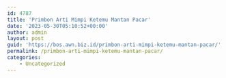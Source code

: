 ```yaml
---
id: 4787
title: 'Primbon Arti Mimpi Ketemu Mantan Pacar'
date: '2023-05-30T05:10:52+00:00'
author: admin
layout: post
guid: 'https://bos.awn.biz.id/primbon-arti-mimpi-ketemu-mantan-pacar/'
permalink: /primbon-arti-mimpi-ketemu-mantan-pacar/
categories:
    - Uncategorized
---
```


